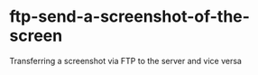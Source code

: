 # ftp-send-a-screenshot-of-the-screen
Transferring a screenshot via FTP to the server and vice versa
